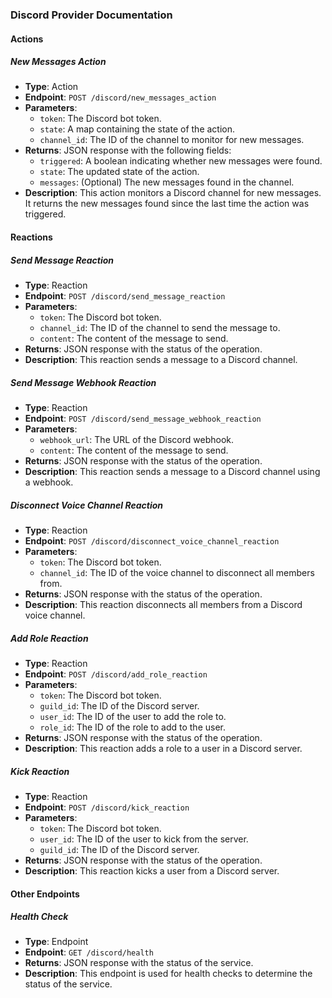 ### Discord Provider Documentation

#### Actions

##### New Messages Action
- **Type**: Action
- **Endpoint**: `POST /discord/new_messages_action`
- **Parameters**:
  - `token`: The Discord bot token.
  - `state`: A map containing the state of the action.
  - `channel_id`: The ID of the channel to monitor for new messages.
- **Returns**: JSON response with the following fields:
  - `triggered`: A boolean indicating whether new messages were found.
  - `state`: The updated state of the action.
  - `messages`: (Optional) The new messages found in the channel.
- **Description**: This action monitors a Discord channel for new messages. It returns the new messages found since the last time the action was triggered.

#### Reactions

##### Send Message Reaction
- **Type**: Reaction
- **Endpoint**: `POST /discord/send_message_reaction`
- **Parameters**:
  - `token`: The Discord bot token.
  - `channel_id`: The ID of the channel to send the message to.
  - `content`: The content of the message to send.
- **Returns**: JSON response with the status of the operation.
- **Description**: This reaction sends a message to a Discord channel.

##### Send Message Webhook Reaction
- **Type**: Reaction
- **Endpoint**: `POST /discord/send_message_webhook_reaction`
- **Parameters**:
  - `webhook_url`: The URL of the Discord webhook.
  - `content`: The content of the message to send.
- **Returns**: JSON response with the status of the operation.
- **Description**: This reaction sends a message to a Discord channel using a webhook.

##### Disconnect Voice Channel Reaction
- **Type**: Reaction
- **Endpoint**: `POST /discord/disconnect_voice_channel_reaction`
- **Parameters**:
  - `token`: The Discord bot token.
  - `channel_id`: The ID of the voice channel to disconnect all members from.
- **Returns**: JSON response with the status of the operation.
- **Description**: This reaction disconnects all members from a Discord voice channel.

##### Add Role Reaction
- **Type**: Reaction
- **Endpoint**: `POST /discord/add_role_reaction`
- **Parameters**:
  - `token`: The Discord bot token.
  - `guild_id`: The ID of the Discord server.
  - `user_id`: The ID of the user to add the role to.
  - `role_id`: The ID of the role to add to the user.
- **Returns**: JSON response with the status of the operation.
- **Description**: This reaction adds a role to a user in a Discord server.

##### Kick Reaction
- **Type**: Reaction
- **Endpoint**: `POST /discord/kick_reaction`
- **Parameters**:
  - `token`: The Discord bot token.
  - `user_id`: The ID of the user to kick from the server.
  - `guild_id`: The ID of the Discord server.
- **Returns**: JSON response with the status of the operation.
- **Description**: This reaction kicks a user from a Discord server.

#### Other Endpoints

##### Health Check
- **Type**: Endpoint
- **Endpoint**: `GET /discord/health`
- **Returns**: JSON response with the status of the service.
- **Description**: This endpoint is used for health checks to determine the status of the service.